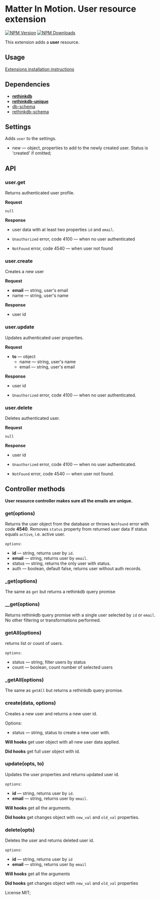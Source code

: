 # Matter In Motion. User resource extension

[![NPM Version](https://img.shields.io/npm/v/mm-user.svg?style=flat-square)](https://www.npmjs.com/package/mm-user)
[![NPM Downloads](https://img.shields.io/npm/dt/mm-user.svg?style=flat-square)](https://www.npmjs.com/package/mm-user)

This extension adds a __user__ resource.

## Usage

[Extensions installation instructions](https://github.com/matter-in-motion/mm/blob/master/docs/extensions.md)

## Dependencies

* __[rethinkdb](https://github.com/matter-in-motion/mm-rethinkdb)__
* __[rethinkdb-unique](https://github.com/matter-in-motion/mm-rethinkdb-unique)__
* [db-schema](https://github.com/matter-in-motion/mm-db-schema)
* [rethinkdb-schema](https://github.com/matter-in-motion/mm-rethinkdb-schema)

## Settings

Adds `user` to the settings.

* new — object, properties to add to the newly created user. Status is 'created' if omitted;

## API

### user.get

Returns authenticated user profile.

**Request**

`null`

**Response**

* user data with at least two properties `id` and `email`.

* `Unauthorized` error, code 4100 — when no user authenticated
* `NotFound` error, code 4540 — when user not found

### user.create

Creates a new user

**Request**

* **email** — string, user's email
* name — string, user's name

**Response**

* user id

### user.update

Updates authenticated user properties.

**Request**

* **to** — object
  - name — string, user's name
  - email — string, user's email

**Response**

* user id

* `Unauthorized` error, code 4100 — when no user authenticated.

### user.delete

Deletes authenticated user.

**Request**

`null`

**Response**

* user id

* `Unauthorized` error, code 4100 — when no user authenticated.
* `NotFound` error, code 4540 — when user not found.


## Controller methods

**User resource controller makes sure all the emails are unique.**

### get(options)

Returns the user object from the database or throws `NotFound` error with code **4540**. Removes `status` property from returned user data if status equals `active`, i.e. active user.

`options`:

* **id** — string, returns user by `id`.
* **email** — string, returns user by `email`.
* status — string, returns the only user with status.
* auth — boolean, default false, returns user without auth records.

### _get(options)

The same as `get` but returns a rethinkdb query promise

### __get(options)

Returns rethinkdb query promise with a single user selected by `id` or `email`. No other filtering or transformations performed.

### getAll(options)

returns list or count of users.

`options`:

* status — string, filter users by status
* count — boolean, count number of selected users

### _getAll(options)

The same as `getAll` but returns a rethinkdb query promise.

### create(data, options)

Creates a new user and returns a new user id.

Options:

* status — string, status to create a new user with.

**Will hooks** get user object with all new user data applied.

**Did hooks** get full user object with id.

### update(opts, to)

Updates the user properties and returns updated user id.

`options`:
* **id** — string, returns user by `id`.
* **email** — string, returns user by `email`.

**Will hooks** get all the arguments.

**Did hooks** get changes object with `new_val` and `old_val` properties.

### delete(opts)

Deletes the user and returns deleted user id.

`options`:
* **id** — string, returns user by `id`
* **email** — string, returns user by `email`

**Will hooks** get all the arguments

**Did hooks** get changes object with `new_val` and `old_val` properties

License MIT;
